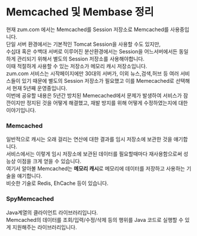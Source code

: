# Memcached 및 Membase 정리
현재 zum.com 에서는 Memcached를 Session 저장소로 Memcached를 사용중입니다. <br/>
단일 서버 환경에서는 기본적인 Tomcat Session을 사용할 수도 있지만, <br/>
수십대 혹은 수백대 서버로 이루어진 분산환경에서는 Session을 어느서버에서든 동일하게 관리되기 위해서 별도의 Session 저장소를 사용해야합니다. <br/>
이때 적절하게 사용할 수 있는 저장소가 메모리 캐시 저장소입니다. <br/>
zum.com 서비스는 시작페이지에만 30대의 서버가, 이외 뉴스,검색,허브 등 여러 서비스들이 있기 때문에 별도의 Session 저장소가 필요했고 이를 Memecached로 선택해서 현재 5년째 운영중입니다. <br/>
이번에 공유할 내용은 5년간 방치된 Memecached에서 문제가 발생하여 서비스가 잠깐이지만 정지된 것을 어떻게 해결했고, 재발 방지를 위해 어떻게 수정하였는지에 대한 이야기입니다. <br/>


### Memcached
일반적으로 캐시는 오래 걸리는 연산에 대한 결과를 임시 저장소에 보관한 것을 얘기합니다. <br/>
서비스에서는 이렇게 임시 저장소에 보관된 데이터를 필요할때마다 재사용함으로써 성능상 이점을 크게 얻을 수 있습니다. <br/>
여기서 알아볼 Memcached는 **메모리 캐시**로 메모리에 데이터를 저장하고 사용하는 기술을 얘기합니다. <br/>
비슷한 기술로 Redis, EhCache 등이 있습니다. <br/>

### SpyMemcached
Java계열의 클라이언트 라이브러리입니다. <br/>
Memcached의 데이터를 조회/입력/수정/삭제 등의 행위를 Java 코드로 실행할 수 있게 지원해주는 라이브러리입니다. <br/>
